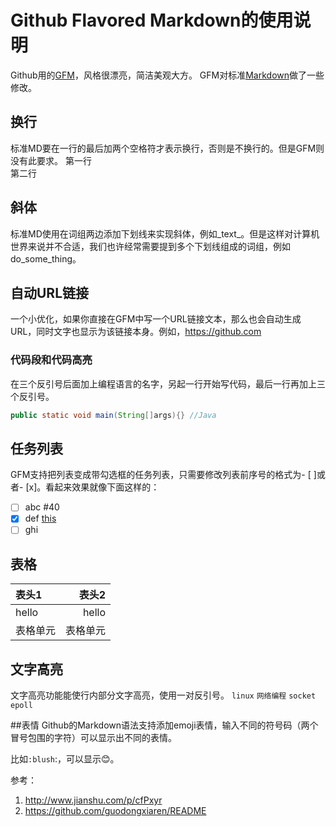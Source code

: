 # Github Flavored Markdown的使用说明


Github用的[GFM][1]，风格很漂亮，简洁美观大方。 GFM对标准[Markdown][2]做了一些修改。

## 换行
标准MD要在一行的最后加两个空格符才表示换行，否则是不换行的。但是GFM则没有此要求。
第一行  
第二行
## 斜体
标准MD使用在词组两边添加下划线来实现斜体，例如_text_。但是这样对计算机世界来说并不合适，我们也许经常需要提到多个下划线组成的词组，例如 do_some_thing。
## 自动URL链接
一个小优化，如果你直接在GFM中写一个URL链接文本，那么也会自动生成URL，同时文字也显示为该链接本身。例如，https://github.com
### 代码段和代码高亮
在三个反引号后面加上编程语言的名字，另起一行开始写代码，最后一行再加上三个反引号。
```Java
public static void main(String[]args){} //Java
```
## 任务列表
GFM支持把列表变成带勾选框的任务列表，只需要修改列表前序号的格式为- [ ]或者- [x]。看起来效果就像下面这样的：
- [ ] abc #40
- [x] def [this](./JunitExplainations.java) 
- [ ] ghi

## 表格

表头1  | 表头2
:--------- | --------:
hello  | hello
表格单元  | 表格单元 
## 文字高亮
文字高亮功能能使行内部分文字高亮，使用一对反引号。
`linux` `网络编程` `socket` `epoll` 

##表情
Github的Markdown语法支持添加emoji表情，输入不同的符号码（两个冒号包围的字符）可以显示出不同的表情。

比如`:blush`:，可以显示:blush:。

[1]: https://help.github.com/categories/writing-on-github/
[2]: http://daringfireball.net/projects/markdown/syntax
参考：
1. http://www.jianshu.com/p/cfPxyr
2. https://github.com/guodongxiaren/README